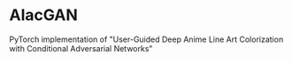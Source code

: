 # AlacGAN
 PyTorch implementation of "User-Guided Deep Anime Line Art Colorization with Conditional Adversarial Networks"

